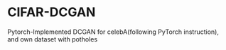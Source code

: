 # CIFAR-DCGAN
Pytorch-Implemented DCGAN for celebA(following PyTorch instruction), and own dataset with potholes
